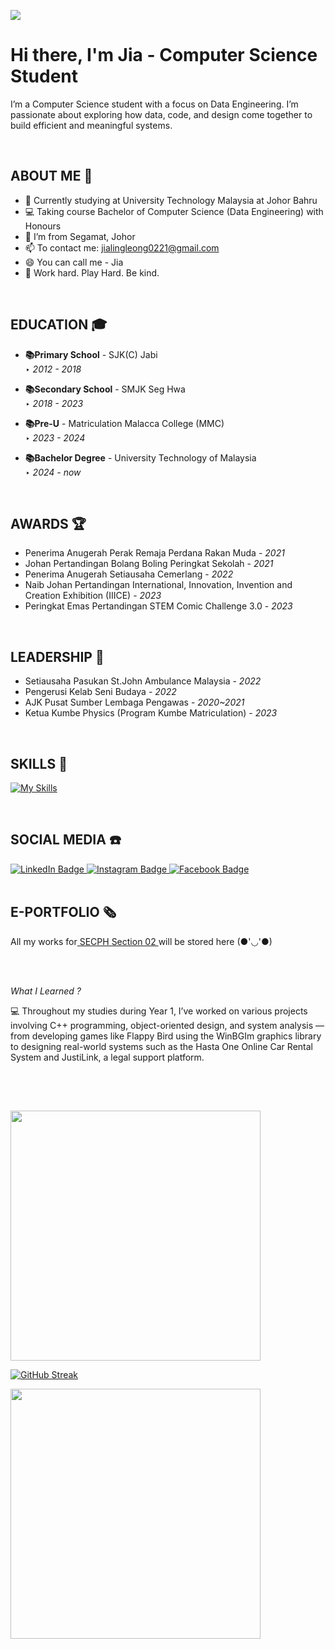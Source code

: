 ![](https://user-images.githubusercontent.com/18350557/176309783-0785949b-9127-417c-8b55-ab5a4333674e.gif)
# Hi there, I'm Jia - Computer Science Student

I’m a Computer Science student with a focus on Data Engineering. I’m passionate about exploring how data, code, and design come together to build efficient and meaningful systems.

<br>

## ABOUT ME 👧
- 🔭 Currently studying at University Technology Malaysia at Johor Bahru
- 💻 Taking course Bachelor of Computer Science (Data Engineering) with Honours
- 🌱 I’m from Segamat, Johor
- 📫 To contact me: jialingleong0221@gmail.com
- 😄 You can call me - Jia
- 🌙 Work hard. Play Hard. Be kind.

<br>

## EDUCATION 🎓
- **📚Primary School** - SJK(C) Jabi <br>
  ‣  *2012 - 2018*

- **📚Secondary School** - SMJK Seg Hwa <br>
  ‣  *2018 - 2023*

- **📚Pre-U** - Matriculation Malacca College (MMC) <br>
  ‣  *2023 - 2024*

- **📚Bachelor Degree** - University Technology of Malaysia <br>
  ‣  *2024 - now*

<br>

## AWARDS 🏆
- Penerima Anugerah Perak Remaja Perdana Rakan Muda - *2021*
- Johan Pertandingan Bolang Boling Peringkat Sekolah - *2021*
- Penerima Anugerah Setiausaha Cemerlang - *2022*
- Naib Johan Pertandingan International, Innovation, Invention and Creation Exhibition (IIICE) - *2023*
- Peringkat Emas Pertandingan STEM Comic Challenge 3.0 - *2023*

<br>

## LEADERSHIP 🥇
- Setiausaha Pasukan St.John Ambulance Malaysia - *2022*
- Pengerusi Kelab Seni Budaya - *2022*
- AJK Pusat Sumber Lembaga Pengawas - *2020~2021*
- Ketua Kumbe Physics (Program Kumbe Matriculation) - *2023*

<br> 

## SKILLS 🔧
[![My Skills](https://skillicons.dev/icons?i=cpp,js,github,html,discord)](https://skillicons.dev)

<br>

## SOCIAL MEDIA ☎️
<div id="badges">
  <a href="http://linkedin.com/in/%E5%98%89%E7%8E%B2-%E6%A2%81-536aa2340">
    <img src="https://img.shields.io/badge/LinkedIn-blue?style=for-the-badge&logo=linkedin&logoColor=white" alt="LinkedIn Badge"/>
  </a>
  <a href="https://www.instagram.com/jialingg02?igsh=MjV1MHo4bW12aTF2">
    <img src="https://img.shields.io/badge/Instagram-red?style=for-the-badge&logo=instagram&logoColor=white" alt="Instagram Badge"/>
  </a>
  <a href="https://www.facebook.com/share/n8zxnfkBqBRvJk72/?mibextid=wwXIfr">
    <img src="https://img.shields.io/badge/Facebook-blue?style=for-the-badge&logo=facebook&logoColor=white" alt="Facebook Badge"/>
  </a>
</div>

<br>

## E-PORTFOLIO 🗞️
<td width="180%">
All my works for<a href="https://JiaLing221.github.io/"> SECPH Section 02 </a> will be stored here (●'◡'●)

<br><br>

*What I Learned ?*
</div>💻 Throughout my studies during Year 1, I’ve worked on various projects involving C++ programming, object-oriented design, and system analysis — from developing games like Flappy Bird using the WinBGIm graphics library to designing real-world systems such as the Hasta One Online Car Rental System and JustiLink, a legal support platform.

<br><br>

##

###
<img width=400 src='https://github-readme-stats.vercel.app/api?username=JiaLing221&theme=vue-dark&show_icons=true&hide_border=true&count_private=true' />

[![GitHub Streak](https://streak-stats.demolab.com/?user=DenverCoder1)](https://git.io/streak-stats)

<img width=400 src='https://github-readme-stats.vercel.app/api/top-langs/?username=JiaLing221&theme=vue-dark&show_icons=true&hide_border=true&layout=compact' />
